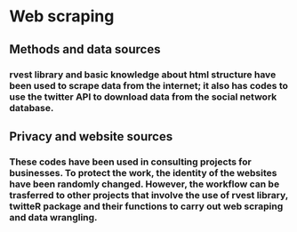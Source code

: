 # Web scraping
## Methods and data sources
### rvest library and basic knowledge about html structure have been used to scrape data from the internet; it also has codes to use the twitter API to download data from the social network database.
## Privacy and website sources
### These codes have been used in consulting projects for businesses. To protect the work, the identity of the websites have been randomly changed. However, the workflow can be trasferred to other projects that involve the use of rvest library, twitteR package and their functions to carry out web scraping and data wrangling. 
